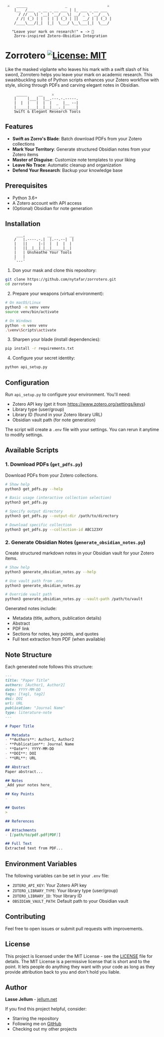   ```ascii
   ⚔️   _____                 _                  ⚔️
      |__  /___  _ __ _ __ ___ | |_ ___ _ __ ___   
        / // _ \| '__| '__/ _ \| __/ _ \ '__/ _ \  
       / /| (_) | |  | | | (_) | ||  __/ | | (_) | 
      /____\___/|_|  |_|  \___/ \__\___|_|  \___/  
                                      
     "Leave your mark on research!" ✒️ -> 💎
      Zorro-inspired Zotero-Obsidian Integration
```

# Zorrotero [![License: MIT](https://img.shields.io/badge/License-MIT-yellow.svg)](https://opensource.org/licenses/MIT)

Like the masked vigilante who leaves his mark with a swift slash of his sword, Zorrotero helps you leave your mark on academic research. This swashbuckling suite of Python scripts enhances your Zotero workflow with style, slicing through PDFs and carving elegant notes in Obsidian.

```ascii
     _____     __    ⚔️               
    |     |___|  |__.---.-.-----.
    |  |  |   |  |  |  _  |__ --|
    |_____|___|__|__|___._|_____|
    Swift & Elegant Research Tools
```

## Features

- **Swift as Zorro's Blade**: Batch download PDFs from your Zotero collections
- **Mark Your Territory**: Generate structured Obsidian notes from your Zotero items
- **Master of Disguise**: Customize note templates to your liking
- **Leave No Trace**: Automatic cleanup and organization
- **Defend Your Research**: Backup your knowledge base

## Prerequisites

- Python 3.6+
- A Zotero account with API access
- (Optional) Obsidian for note generation

## Installation

```ascii
     ___,          __        __ 
    /   |.----.-.|  |.--.--|  |
    |   ||     |-|  |  |  |  |
    |   ||__|__|_|__|_____|__|
    |   | Unsheathe Your Tools
    |   |
    `---'
```

1. Don your mask and clone this repository:
```bash
git clone https://github.com/nytafar/zorrotero.git
cd zorrotero
```

2. Prepare your weapons (virtual environment):
```bash
# On macOS/Linux
python3 -m venv venv
source venv/bin/activate

# On Windows
python -m venv venv
.\venv\Scripts\activate
```

3. Sharpen your blade (install dependencies):
```bash
pip install -r requirements.txt
```

4. Configure your secret identity:
```bash
python api_setup.py
```

## Configuration

Run `api_setup.py` to configure your environment. You'll need:
- Zotero API key (get it from https://www.zotero.org/settings/keys)
- Library type (user/group)
- Library ID (found in your Zotero library URL)
- Obsidian vault path (for note generation)

The script will create a `.env` file with your settings. You can rerun it anytime to modify settings.

## Available Scripts

### 1. Download PDFs (`get_pdfs.py`)

Download PDFs from your Zotero collections.

```bash
# Show help
python3 get_pdfs.py --help

# Basic usage (interactive collection selection)
python3 get_pdfs.py

# Specify output directory
python3 get_pdfs.py --output-dir /path/to/directory

# Download specific collection
python3 get_pdfs.py --collection-id ABC123XY
```

### 2. Generate Obsidian Notes (`generate_obsidian_notes.py`)

Create structured markdown notes in your Obsidian vault for your Zotero items.

```bash
# Show help
python3 generate_obsidian_notes.py --help

# Use vault path from .env
python3 generate_obsidian_notes.py

# Override vault path
python3 generate_obsidian_notes.py --vault-path /path/to/vault
```

Generated notes include:
- Metadata (title, authors, publication details)
- Abstract
- PDF link
- Sections for notes, key points, and quotes
- Full text extraction from PDF (when available)

## Note Structure

Each generated note follows this structure:
```markdown
---
title: "Paper Title"
authors: [Author1, Author2]
date: YYYY-MM-DD
tags: [tag1, tag2]
doi: DOI
url: URL
publication: "Journal Name"
type: literature-note
---

# Paper Title

## Metadata
- **Authors**: Author1, Author2
- **Publication**: Journal Name
- **Date**: YYYY-MM-DD
- **DOI**: DOI
- **URL**: URL

## Abstract
Paper abstract...

## Notes
_Add your notes here_

## Key Points
- 

## Quotes
> 

## References

## Attachments
- [[path/to/pdf.pdf|PDF]]

## Full Text
Extracted text from PDF...
```

## Environment Variables

The following variables can be set in your `.env` file:
- `ZOTERO_API_KEY`: Your Zotero API key
- `ZOTERO_LIBRARY_TYPE`: Your library type (user/group)
- `ZOTERO_LIBRARY_ID`: Your library ID
- `OBSIDIAN_VAULT_PATH`: Default path to your Obsidian vault

## Contributing

Feel free to open issues or submit pull requests with improvements.

## License

This project is licensed under the MIT License - see the [LICENSE](LICENSE) file for details. The MIT License is a permissive license that is short and to the point. It lets people do anything they want with your code as long as they provide attribution back to you and don't hold you liable.

## Author

**Lasse Jellum** - [jellum.net](https://jellum.net)

If you find this project helpful, consider:
- Starring the repository
- Following me on [GitHub](https://github.com/nytafar)
- Checking out my other projects

